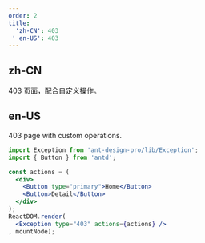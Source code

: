 ```yaml
---
order: 2
title:
  'zh-CN': 403
 ' en-US': 403
---
```


## zh-CN

403 页面，配合自定义操作。

## en-US

403 page with custom operations.

````jsx
import Exception from 'ant-design-pro/lib/Exception';
import { Button } from 'antd';

const actions = (
  <div>
    <Button type="primary">Home</Button>
    <Button>Detail</Button>
  </div>
);
ReactDOM.render(
  <Exception type="403" actions={actions} />
, mountNode);
````
